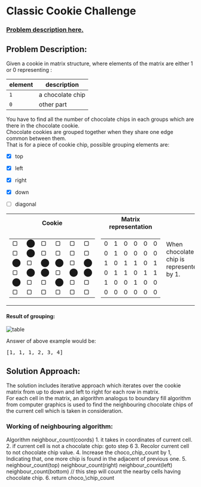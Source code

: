 # Classic Cookie Challenge
### [Problem description here.](https://youtu.be/a4Py6rrf2Dk)


## Problem Description:
Given a cookie in matrix structure, where elements of the matrix are either 1 or 0  representing :

| element |   description   |
| ------- | --------------- |
|   `1`   | a chocolate chip|
|   `0`   |    other part   |

You have to find all the number of chocolate chips in each groups which are there in the chocolate cookie.  
Chocolate cookies are grouped together when they share one edge common between them.  
That is for a piece of cookie chip, possible grouping elements are:
   - [x] top
   - [x] left
   - [x] right
   - [x] down
   - [ ] diagonal
   
  
  
  
<table>
<tr><th>Cookie</th><th>Matrix representation</th><td rowspan=6>When chocolate chip is represented by 1.</td></tr>
<tr><td>

|   |   |   |   |   |   |
| - | - | - | - | - | - |
| &#9634;  | &#11044; | &#9634;  | &#9634;  | &#9634;  | &#9634;  |
| &#9634;  | &#11044; | &#9634;  | &#9634;  | &#9634;  | &#9634;  |
| &#11044; | &#9634;  | &#11044; | &#11044; | &#9634;  | &#11044; |
| &#9634;  | &#11044; | &#11044; | &#9634;  | &#11044; | &#11044; |
| &#11044; | &#9634;  | &#9634;  | &#11044; | &#9634;  | &#9634;  |
| &#9634;  | &#9634;  | &#9634;  | &#9634;  | &#9634;  | &#9634;  |

</td><td>

|   |   |   |   |   |   |
| - | - | - | - | - | - |
| 0 | 1 | 0 | 0 | 0 | 0 |
| 0 | 1 | 0 | 0 | 0 | 0 |
| 1 | 0 | 1 | 1 | 0 | 1 |
| 0 | 1 | 1 | 0 | 1 | 1 |
| 1 | 0 | 0 | 1 | 0 | 0 |
| 0 | 0 | 0 | 0 | 0 | 0 |

</td></tr> </table>    


#### Result of grouping:    
![table](https://user-images.githubusercontent.com/20074475/50734125-cdc24f00-11bf-11e9-8c7c-dc31fa452fa2.png)

Answer of above example would be:
<pre>[1, 1, 1, 2, 3, 4]</pre>


## Solution Approach:
The solution includes iterative approach which iterates over the cookie matrix from up to down and left to right for each row in matrix.  
For each cell in the matrix, an algorithm analogus to boundary fill algorithm from computer graphics is used to find the neighbouring chocolate chips of the current cell which is taken in consideration.  


### Working of neighbouring algorithm:  
<emp>Algorithm</emp> neighbour_count(coords)
    1. it takes in coordinates of current cell.
    2. if current cell is not a chocolate chip:
        goto step 6
    3. Recolor current cell to not chocolate chip value.
    4. Increase the choco\_chip\_count by 1,
        Indicating that, one more chip is found in the adjacent of previous one.
    5. neighbour_count(top)
       neighbour_count(right)
       neighbour_count(left)
       neighbour_count(bottom)
       // this step will count the nearby cells having chocolate chip.
    6. return choco_\chip\_count
    
